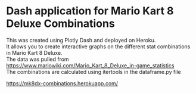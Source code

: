 # Dash application for Mario Kart 8 Deluxe Combinations <br>

This was created using Plotly Dash and deployed on Heroku. <br>
It allows you to create interactive graphs on the different stat combinations in Mario Kart 8 Deluxe. <br>
The data was pulled from https://www.mariowiki.com/Mario_Kart_8_Deluxe_in-game_statistics <br> 
The combinations are calculated using itertools in the dataframe.py file

https://mk8dx-combinations.herokuapp.com/
